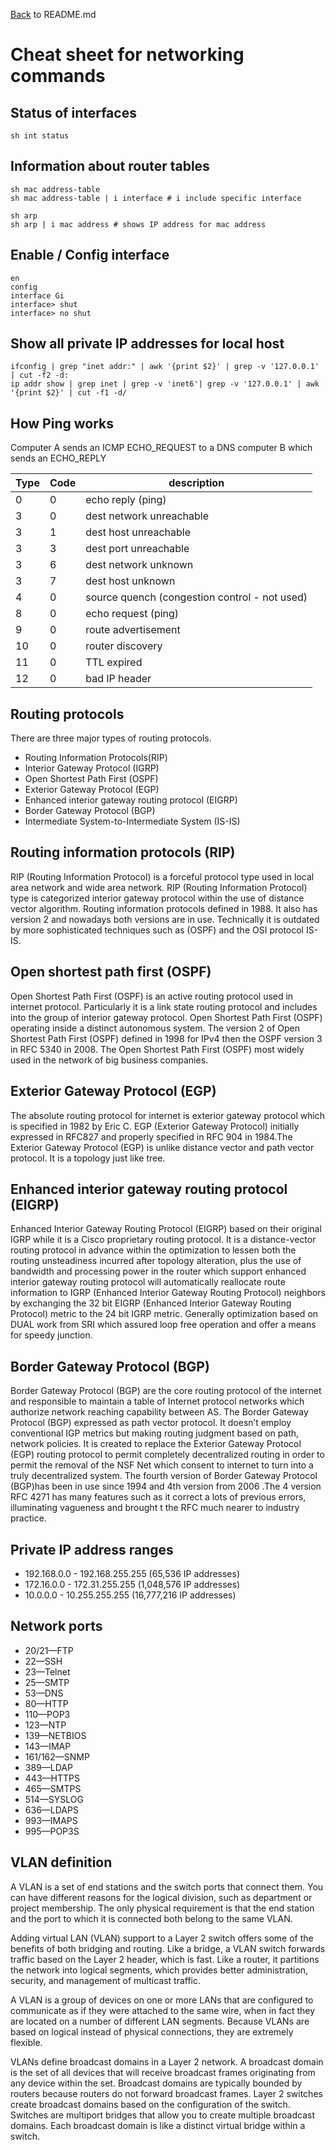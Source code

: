 [Back](README.md) to README.md

# Cheat sheet for networking commands

## Status of interfaces
```
sh int status
```

## Information about router tables
```
sh mac address-table
sh mac address-table | i interface # i include specific interface

sh arp 
sh arp | i mac address # shows IP address for mac address
```

## Enable / Config interface
```
en
config
interface Gi
interface> shut
interface> no shut
```

## Show all private IP addresses for local host
```
ifconfig | grep "inet addr:" | awk '{print $2}' | grep -v '127.0.0.1' | cut -f2 -d:
ip addr show | grep inet | grep -v 'inet6'| grep -v '127.0.0.1' | awk '{print $2}' | cut -f1 -d/
```

## How Ping works
Computer A sends an ICMP ECHO_REQUEST to a DNS computer B which sends an ECHO_REPLY

| Type | Code	| description |
| --- | --- | ---|
| 0	| 0	| echo reply (ping) |
| 3	| 0	| dest network unreachable |
| 3	| 1 |	dest host unreachable |
| 3	| 3	| dest port unreachable |
| 3	| 6	| dest network unknown |
| 3	| 7	| dest host unknown |
| 4	| 0	| source quench (congestion control - not used) |
| 8	| 0	| echo request (ping) |
| 9	| 0	| route advertisement |
| 10 | 0 | router discovery |
| 11 | 0 | TTL expired |
| 12 | 0 |	bad IP header |

## Routing protocols
There are three major types of routing protocols.

- Routing Information Protocols(RIP)
- Interior Gateway Protocol (IGRP)
- Open Shortest Path First (OSPF)
- Exterior Gateway Protocol (EGP)
- Enhanced interior gateway routing protocol (EIGRP)
- Border Gateway Protocol (BGP)
- Intermediate System-to-Intermediate System (IS-IS)

## Routing information protocols (RIP)

RIP (Routing Information Protocol) is a forceful protocol type used in local area network and wide area network. RIP (Routing Information Protocol) type is categorized interior gateway protocol within the use of distance vector algorithm. Routing information protocols defined in 1988. It also has version 2 and nowadays both versions are in use. Technically it is outdated by more sophisticated techniques such as (OSPF) and the OSI protocol IS-IS.

## Open shortest path first (OSPF)

Open Shortest Path First (OSPF) is an active routing protocol used in internet protocol. Particularly it is a link state routing protocol and includes into the group of interior gateway protocol. Open Shortest Path First (OSPF) operating inside a distinct autonomous system. The version 2 of Open Shortest Path First (OSPF) defined in 1998 for IPv4 then the OSPF version 3 in RFC 5340 in 2008. The Open Shortest Path First (OSPF) most widely used in the network of big business companies.

## Exterior Gateway Protocol (EGP)

The absolute routing protocol for internet is exterior gateway protocol which is specified in 1982 by Eric C. EGP (Exterior Gateway Protocol) initially expressed in RFC827 and properly specified in RFC 904 in 1984.The Exterior Gateway Protocol (EGP) is unlike distance vector and path vector protocol. It is a topology just like tree.

## Enhanced interior gateway routing protocol (EIGRP)

Enhanced Interior Gateway Routing Protocol (EIGRP) based on their original IGRP while it is a Cisco proprietary routing protocol. It is a distance-vector routing protocol in advance within the optimization to lessen both the routing unsteadiness incurred after topology alteration, plus the use of bandwidth and processing power in the router which support enhanced interior gateway routing protocol will automatically reallocate route information to IGRP (Enhanced Interior Gateway Routing Protocol) neighbors by exchanging the 32 bit EIGRP (Enhanced Interior Gateway Routing Protocol) metric to the 24 bit IGRP metric. Generally optimization based on DUAL work from SRI which assured loop free operation and offer a means for speedy junction.

## Border Gateway Protocol (BGP)

Border Gateway Protocol (BGP) are the core routing protocol of the internet and responsible to maintain a table of Internet protocol networks which authorize network reaching capability between AS. The Border Gateway Protocol (BGP) expressed as path vector protocol. It doesn’t employ conventional IGP metrics but making routing judgment based on path, network policies. It is created to replace the Exterior Gateway Protocol (EGP) routing protocol to permit completely decentralized routing in order to permit the removal of the NSF Net which consent to internet to turn into a truly decentralized system. The fourth version of Border Gateway Protocol (BGP)has been in use since 1994 and 4th version from 2006 .The 4 version RFC 4271 has many features such as it correct a lots of previous errors, illuminating vagueness and brought t the RFC much nearer to industry practice.

## Private IP address ranges
- 192.168.0.0 - 192.168.255.255 (65,536 IP addresses)
- 172.16.0.0 - 172.31.255.255 (1,048,576 IP addresses)
- 10.0.0.0 - 10.255.255.255 (16,777,216 IP addresses)

## Network ports
- 20/21—FTP
- 22—SSH
- 23—Telnet
- 25—SMTP
- 53—DNS
- 80—HTTP
- 110—POP3
- 123—NTP
- 139—NETBIOS
- 143—IMAP
- 161/162—SNMP
- 389—LDAP
- 443—HTTPS
- 465—SMTPS
- 514—SYSLOG
- 636—LDAPS
- 993—IMAPS
- 995—POP3S

## VLAN definition
A VLAN is a set of end stations and the switch ports that connect them. You can have different reasons for the logical division, such as department or project membership. The only physical requirement is that the end station and the port to which it is connected both belong to the same VLAN.

Adding virtual LAN (VLAN) support to a Layer 2 switch offers some of the benefits of both bridging and routing. Like a bridge, a VLAN switch forwards traffic based on the Layer 2 header, which is fast. Like a router, it partitions the network into logical segments, which provides better administration, security, and management of multicast traffic.

A VLAN is a group of devices on one or more LANs that are configured to communicate as if they were attached to the same wire, when in fact they are located on a number of different LAN segments. Because VLANs are based on logical instead of physical connections, they are extremely flexible.

VLANs define broadcast domains in a Layer 2 network. A broadcast domain is the set of all devices that will receive broadcast frames originating from any device within the set. Broadcast domains are typically bounded by routers because routers do not forward broadcast frames. Layer 2 switches create broadcast domains based on the configuration of the switch. Switches are multiport bridges that allow you to create multiple broadcast domains. Each broadcast domain is like a distinct virtual bridge within a switch.

